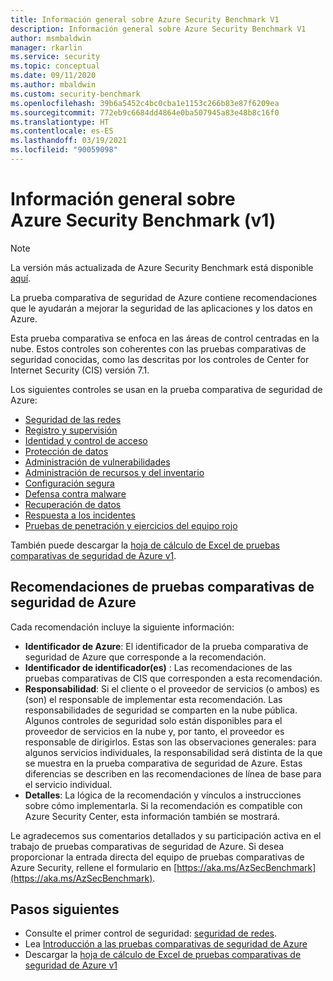 ```yaml
---
title: Información general sobre Azure Security Benchmark V1
description: Información general sobre Azure Security Benchmark V1
author: msmbaldwin
manager: rkarlin
ms.service: security
ms.topic: conceptual
ms.date: 09/11/2020
ms.author: mbaldwin
ms.custom: security-benchmark
ms.openlocfilehash: 39b6a5452c4bc0cba1e1153c266b83e87f6209ea
ms.sourcegitcommit: 772eb9c6684dd4864e0ba507945a83e48b8c16f0
ms.translationtype: HT
ms.contentlocale: es-ES
ms.lasthandoff: 03/19/2021
ms.locfileid: "90059098"
---
```

# <a name="overview-of-the-azure-security-benchmark-v1"></a>Información general sobre Azure Security Benchmark (v1)

> [!NOTE]
> La versión más actualizada de Azure Security Benchmark está disponible [aquí](overview.md).

La prueba comparativa de seguridad de Azure contiene recomendaciones que le ayudarán a mejorar la seguridad de las aplicaciones y los datos en Azure.

Esta prueba comparativa se enfoca en las áreas de control centradas en la nube. Estos controles son coherentes con las pruebas comparativas de seguridad conocidas, como las descritas por los controles de Center for Internet Security (CIS) versión 7.1.

Los siguientes controles se usan en la prueba comparativa de seguridad de Azure: 

- [Seguridad de las redes](security-control-network-security.md)
- [Registro y supervisión](security-control-logging-monitoring.md)
- [Identidad y control de acceso](security-control-identity-access-control.md)
- [Protección de datos](security-control-data-protection.md)
- [Administración de vulnerabilidades](security-control-vulnerability-management.md)
- [Administración de recursos y del inventario](security-control-inventory-asset-management.md)
- [Configuración segura](security-control-secure-configuration.md)
- [Defensa contra malware](security-control-malware-defense.md)
- [Recuperación de datos](security-control-data-recovery.md)
- [Respuesta a los incidentes](security-control-incident-response.md)
- [Pruebas de penetración y ejercicios del equipo rojo](security-control-penetration-tests-red-team-exercises.md)

También puede descargar la [hoja de cálculo de Excel de pruebas comparativas de seguridad de Azure v1](https://github.com/MicrosoftDocs/SecurityBenchmarks/tree/master/spreadsheets).

## <a name="azure-security-benchmark-recommendations"></a>Recomendaciones de pruebas comparativas de seguridad de Azure 

Cada recomendación incluye la siguiente información: 

- **Identificador de Azure**: El identificador de la prueba comparativa de seguridad de Azure que corresponde a la recomendación. 
- **Identificador de identificador(es)** : Las recomendaciones de las pruebas comparativas de CIS que corresponden a esta recomendación.  
- **Responsabilidad**: Si el cliente o el proveedor de servicios (o ambos) es (son) el responsable de implementar esta recomendación. Las responsabilidades de seguridad se comparten en la nube pública. Algunos controles de seguridad solo están disponibles para el proveedor de servicios en la nube y, por tanto, el proveedor es responsable de dirigirlos. Estas son las observaciones generales: para algunos servicios individuales, la responsabilidad será distinta de la que se muestra en la prueba comparativa de seguridad de Azure. Estas diferencias se describen en las recomendaciones de línea de base para el servicio individual. 
- **Detalles**: La lógica de la recomendación y vínculos a instrucciones sobre cómo implementarla. Si la recomendación es compatible con Azure Security Center, esta información también se mostrará.

Le agradecemos sus comentarios detallados y su participación activa en el trabajo de pruebas comparativas de seguridad de Azure. Si desea proporcionar la entrada directa del equipo de pruebas comparativas de Azure Security, rellene el formulario en [https://aka.ms/AzSecBenchmark](https://aka.ms/AzSecBenchmark).

## <a name="next-steps"></a>Pasos siguientes

- Consulte el primer control de seguridad: [seguridad de redes](security-control-network-security.md).
- Lea [Introducción a las pruebas comparativas de seguridad de Azure](introduction.md)
- Descargar la [hoja de cálculo de Excel de pruebas comparativas de seguridad de Azure v1](https://github.com/MicrosoftDocs/SecurityBenchmarks/tree/master/spreadsheets)
